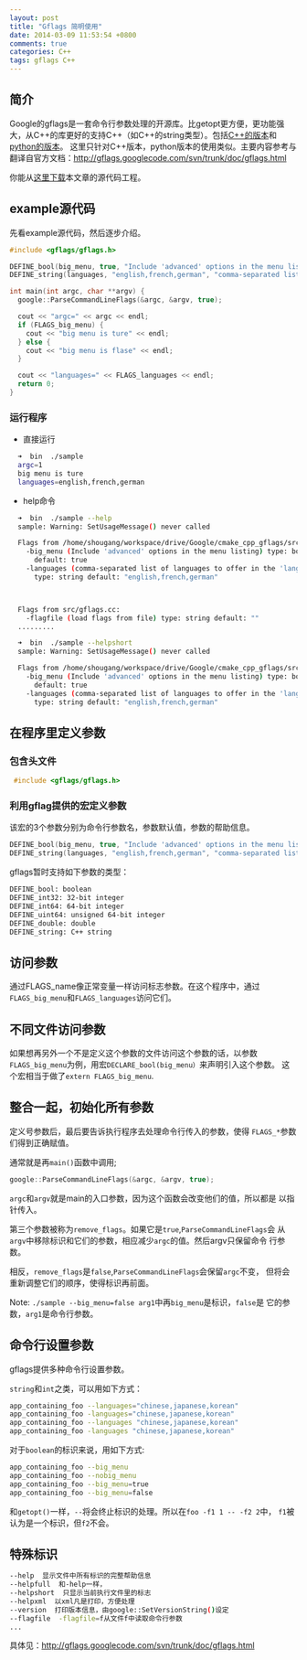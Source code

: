 ```yaml
---
layout: post
title: "Gflags 简明使用"
date: 2014-03-09 11:53:54 +0800
comments: true
categories: C++
tags: gflags C++
---
```


## 简介
Google的gflags是一套命令行参数处理的开源库。比getopt更方便，更功能强大，从C++的库更好的支持C++（如C++的string类型）。包括[C++的版本](https://code.google.com/p/gflags/)和[python的版本](https://code.google.com/p/python-gflags/)。 这里只针对C++版本，python版本的使用类似。主要内容参考与翻译自官方文档：http://gflags.googlecode.com/svn/trunk/doc/gflags.html

你能从[这里下载](/downloads/code/2014/cmake_gflags_example.zip)本文章的源代码工程。

<!-- more -->

## example源代码
先看example源代码，然后逐步介绍。

``` c++ example.cc
#include <gflags/gflags.h>

DEFINE_bool(big_menu, true, "Include 'advanced' options in the menu listing");
DEFINE_string(languages, "english,french,german", "comma-separated list of languages to offer in the 'lang' menu");

int main(int argc, char **argv) {
  google::ParseCommandLineFlags(&argc, &argv, true);

  cout << "argc=" << argc << endl;
  if (FLAGS_big_menu) {
    cout << "big menu is ture" << endl;
  } else {
    cout << "big menu is flase" << endl;
  }

  cout << "languages=" << FLAGS_languages << endl;
  return 0;
}
```

### 运行程序
* 直接运行

``` bash run
  ➜  bin  ./sample 
  argc=1
  big menu is ture
  languages=english,french,german
```
* help命令

``` bash run
  ➜  bin  ./sample --help
  sample: Warning: SetUsageMessage() never called

  Flags from /home/shougang/workspace/drive/Google/cmake_cpp_gflags/src/sample.cc:
    -big_menu (Include 'advanced' options in the menu listing) type: bool
      default: true
    -languages (comma-separated list of languages to offer in the 'lang' menu)
      type: string default: "english,french,german"



  Flags from src/gflags.cc:
    -flagfile (load flags from file) type: string default: ""
  .........

  ➜  bin  ./sample --helpshort 
  sample: Warning: SetUsageMessage() never called

  Flags from /home/shougang/workspace/drive/Google/cmake_cpp_gflags/src/sample.cc:
    -big_menu (Include 'advanced' options in the menu listing) type: bool
      default: true
    -languages (comma-separated list of languages to offer in the 'lang' menu)
      type: string default: "english,french,german"
```
    

## 在程序里定义参数
### 包含头文件

``` c++ header_file
 #include <gflags/gflags.h>
```

### 利用gflag提供的宏定义参数
该宏的3个参数分别为命令行参数名，参数默认值，参数的帮助信息。

``` c++ define_flags
DEFINE_bool(big_menu, true, "Include 'advanced' options in the menu listing");
DEFINE_string(languages, "english,french,german", "comma-separated list of languages to offer in the 'lang' menu");
```
gflags暂时支持如下参数的类型：

``` sh supported_types
DEFINE_bool: boolean
DEFINE_int32: 32-bit integer
DEFINE_int64: 64-bit integer
DEFINE_uint64: unsigned 64-bit integer
DEFINE_double: double
DEFINE_string: C++ string
```

## 访问参数 ##

通过FLAGS_name像正常变量一样访问标志参数。在这个程序中，通过
`FLAGS_big_menu`和`FLAGS_languages`访问它们。

## 不同文件访问参数 ##

如果想再另外一个不是定义这个参数的文件访问这个参数的话，以参数
`FLAGS_big_menu`为例，用宏`DECLARE_bool(big_menu）`来声明引入这个参数。
这个宏相当于做了`extern FLAGS_big_menu`.

## 整合一起，初始化所有参数 ##

定义号参数后，最后要告诉执行程序去处理命令行传入的参数，使得
`FLAGS_*`参数们得到正确赋值。

通常就是再`main()`函数中调用;

``` c++ set_up_flag
google::ParseCommandLineFlags(&argc, &argv, true);
```
`argc`和`argv`就是main的入口参数，因为这个函数会改变他们的值，所以都是
以指针传入。

第三个参数被称为`remove_flags`。如果它是`true`,`ParseCommandLineFlags`会
从`argv`中移除标识和它们的参数，相应减少`argc`的值。然后argv只保留命令
行参数。

相反，`remove_flags`是`false`,`ParseCommandLineFlags`会保留`argc`不变，
但将会重新调整它们的顺序，使得标识再前面。

Note: `./sample --big_menu=false arg1`中再`big_menu`是标识，`false`是
它的参数，`arg1`是命令行参数。



## 命令行设置参数
gflags提供多种命令行设置参数。

`string`和`int`之类，可以用如下方式：

``` bash set_languages
app_containing_foo --languages="chinese,japanese,korean"
app_containing_foo -languages="chinese,japanese,korean"
app_containing_foo --languages "chinese,japanese,korean"
app_containing_foo -languages "chinese,japanese,korean"
```
对于`boolean`的标识来说，用如下方式:

``` bash set_boolean
app_containing_foo --big_menu
app_containing_foo --nobig_menu
app_containing_foo --big_menu=true
app_containing_foo --big_menu=false
```

和`getopt()`一样，`--`将会终止标识的处理。所以在`foo -f1 1 -- -f2 2`中，
`f1`被认为是一个标识，但`f2`不会。


## 特殊标识

``` bash special_flags
--help  显示文件中所有标识的完整帮助信息
--helpfull  和-help一样，
--helpshort  只显示当前执行文件里的标志
--helpxml  以xml凡是打印，方便处理
--version  打印版本信息，由google::SetVersionString()设定
--flagfile  -flagfile=f从文件f中读取命令行参数
...
```
具体见：http://gflags.googlecode.com/svn/trunk/doc/gflags.html

